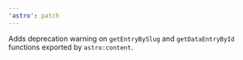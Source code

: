 ```yaml
---
'astro': patch
---
```


Adds deprecation warning on `getEntryBySlug` and `getDataEntryById` functions exported by `astro:content`.

